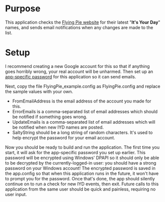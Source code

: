 # Purpose
This application checks the [Flying Pie website](http://www.flyingpie.com/its-your-day.htm) for their latest "**It's Your Day**" names, and sends email notifications when any changes are made to the list.

# Setup
I recommend creating a new Google account for this so that if anything goes horribly wrong, your real account will be unharmed. Then set up an [app-specific password](https://security.google.com/settings/security/apppasswords) for this application so it can send emails.

Next, copy the file FlyingPie\_example.config as FlyingPie.config and replace the sample values with your own.

 - FromEmailAddress is the email address of the account you made for this.
 - ErrorEmails is a comma-separated list of email addresses which should be notified if something goes wrong.
 - UpdateEmails is a comma-separated list of email addresses which will be notified when new IYD names are posted.
 - SaltyString should be a long string of random characters. It's used to help encrypt the password for your email account.

Now you should be ready to build and run the application. The first time you start, it will ask for the app-specific password you set up earlier. This password will be encrypted using Windows' DPAPI so it should only be able to be decrypted by the currently-logged-in user: you should have a strong password on your Windows account! The encrypted password is saved in the app.config so that when this application runs in the future, it won't have to prompt you for the password. Once that's done, the app should silently continue on to run a check for new IYD events, then exit. Future calls to this application from the same user should be quick and painless, requiring no user input.
